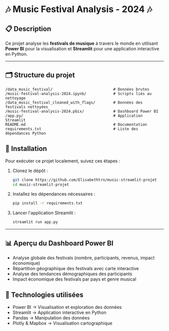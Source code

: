 # 🎶 Music Festival Analysis - 2024 🎶

## 📋 Description
Ce projet analyse les **festivals de musique** à travers le monde en utilisant **Power BI** pour la visualisation et **Streamlit** pour une application interactive en Python.

---

## 🗂 Structure du projet
```plaintext
/data_music_festival/                           # Données brutes
/music-festival-analysis-2024.ipynb/            # Scripts liés au nettoyage
/data_music_festival_cleaned_with_flags/        # Données des festivals nettoyées
/music-festival-analysis-2024.pbix/             # Dashboard Power BI
/app.py/                                        # Application Streamlit
README.md                                       # Documentation
requirements.txt                                # Liste des dépendances Python
```

## 🚀 Installation
Pour exécuter ce projet localement, suivez ces étapes :

1. Clonez le dépôt :

    ```bash
    git clone https://github.com/Elisabethtrn/music-streamlit-projet
    cd music-streamlit-projet
    ```

2. Installez les dépendances nécessaires :

    ```bash
    pip install -r requirements.txt
    ```

3. Lancer l'application Streamlit :

    ```bash
    streamlit run app.py
    ```
    
---

## 📊 Aperçu du Dashboard Power BI 
- Analyse globale des festivals (nombre, participants, revenus, impact économique)
- Répartition géographique des festivals avec carte interactive
- Analyse des tendances démographiques des participants
- Impact économique des festivals par pays et genre musical  

## 📍 **Technologies utilisées** 
- Power BI → Visualisation et exploration des données
- Streamlit → Application interactive en Python
- Pandas → Manipulation des données
- Plotly & Mapbox → Visualisation cartographique

